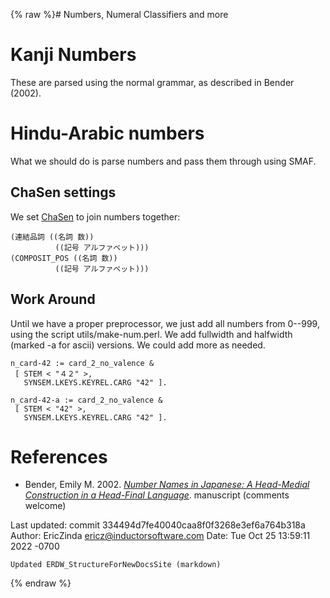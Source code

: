 {% raw %}# Numbers, Numeral Classifiers and more

# Kanji Numbers

These are parsed using the normal grammar, as described in Bender
(2002).

# Hindu-Arabic numbers

What we should do is parse numbers and pass them through using SMAF.

## ChaSen settings

We set [ChaSen](/ChaSen) to join numbers together:

    (連結品詞 ((名詞 数))
              ((記号 アルファベット)))
    (COMPOSIT_POS ((名詞 数))
              ((記号 アルファベット)))

## Work Around

Until we have a proper preprocessor, we just add all numbers from
0--999, using the script utils/make-num.perl. We add fullwidth and
halfwidth (marked -a for ascii) versions. We could add more as needed.

    n_card-42 := card_2_no_valence &
     [ STEM < "４２" >,
       SYNSEM.LKEYS.KEYREL.CARG "42" ].
    
    n_card-42-a := card_2_no_valence &
     [ STEM < "42" >,
       SYNSEM.LKEYS.KEYREL.CARG "42" ].

# References

- Bender, Emily M. 2002. *[Number Names in Japanese: A Head-Medial
Construction in a Head-Final
Language](http:http://faculty.washington.edu/ebender/papers/jnn.pdf)*.
manuscript (comments welcome)

Last updated: commit 334494d7fe40040caa8f0f3268e3ef6a764b318a
Author: EricZinda <ericz@inductorsoftware.com>
Date:   Tue Oct 25 13:59:11 2022 -0700

    Updated ERDW_StructureForNewDocsSite (markdown)
{% endraw %}